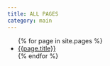 ```yaml
---
title: ALL PAGES
category: main
---
```


<ul>
{% for page in site.pages %}
<li><a href="{{page.url}}">{{page.title}}</a></li>
{% endfor %}
</ul>
